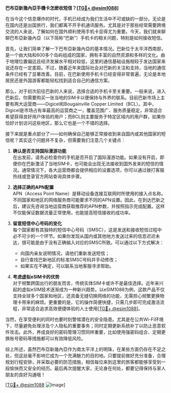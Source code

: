 **巴布亞新幾內亞手機卡怎麽收短信？[[TG💪+ @esim1088](https://t.me/s/esim1088)]**

在当今这个信息爆炸的时代，手机已经成为我们生活中不可或缺的一部分。无论是在国内还是出国旅行，我们都离不开手机通讯服务。尤其是对于那些经常需要跨境交流的人来说，了解如何在国外顺利使用手机卡显得尤为重要。今天，我们就来聊聊巴布亞新幾內亞（以下简称“巴新”）手机卡的相关问题，特别是如何接收短信。

首先，让我们简单了解一下巴布亞新幾內亞的基本情况。巴新位于太平洋西南部，是一个由大陆和600多个岛屿组成的国家，拥有丰富的自然资源和多样的文化。由于地理位置偏远且经济发展水平相对较低，这里的通信基础设施相较于发达国家来说还存在一定差距。不过，随着近年来国际社会对巴新的关注和支持，当地的通信条件已经有了显著改善。目前，在巴新使用手机卡已经变得非常普遍，无论是本地居民还是外国游客都能轻松找到适合自己的通信方案。

那么，对于初次前往巴新的人来说，选择合适的手机卡至关重要。一般来说，进入巴新后，你需要购买一张当地的SIM卡以便保持与外界的联系。目前巴新市场上主要有两大运营商——Digicel和Bougainville Copper Limited（BCL）。其中，Digicel是市场占有率最高的运营商之一，覆盖范围广、服务质量稳定，非常适合希望获得良好用户体验的用户；而BCL则主要服务于特定区域内的用户群，如果你恰好计划访问这些地区，那么它也是一个不错的选择。

接下来就是重点部分了——如何确保自己能够正常接收到来自国内或其他国家的短信呢？其实这个问题并不复杂，但需要我们注意几个关键点：

1. **确认是否支持国际漫游功能**  
   在出发前，请务必检查你的手机是否开启了国际漫游功能。如果没有开启，即便你在巴新激活了当地SIM卡，也可能会出现无法接收到国外发来的短信的情况。通常情况下，各大运营商都会提供相应的设置选项，你可以通过拨打客服热线或登录官方网站查询具体步骤。

2. **选择正确的APN配置**  
   APN（Access Point Name）是移动设备连接互联网时所使用的接入点名称。不同国家和地区的网络服务商可能要求不同的APN设置。因此，在到达巴新之后，建议先咨询当地运营商获取推荐的APN参数，并按照指示完成配置。这样不仅能保证数据流量正常使用，也能提高短信接收的成功率。

3. **留意短信中心号码的变化**  
   每个国家都有其独特的短信中心号码（SMSC），这是发送和接收短信过程中必不可少的一个环节。如果你发现从国内或其他地方发送过来的信息迟迟未达，很可能是由于没有正确输入对应的SMSC所致。可以通过以下方式解决：
   - 向国内亲友说明情况，请他们重新发送短信；
   - 自行查找巴新地区的标准SMSC号码并手动修改；
   - 如果实在不确定，可以联系当地客服寻求帮助。

4. **考虑虚拟eSIM卡的优势**  
   对于频繁跨国出行的朋友而言，传统实体SIM卡或许不是最佳选择。近年来兴起的虚拟eSIM技术逐渐成为一种新兴趋势。以eSIM1088为例，这款产品不仅支持全球多个国家和地区，还具备无缝切换网络的功能，无需担心频繁更换物理卡带来的麻烦。更重要的是，它的操作简便快捷，只需几步即可完成激活流程，非常适合追求高效便捷体验的人士使用[[TG💪+ @esim1088](https://t.me/s/esim1088)]。

当然，在享受便利的同时也要时刻警惕潜在的安全隐患。尤其是在公共Wi-Fi环境下，尽量避免处理涉及个人隐私的重要事务；同时定期更新系统补丁以防止恶意软件攻击。此外，养成良好的密码管理习惯同样重要，比如使用强密码组合、定期更换账号密码等措施都可以有效降低风险。

综上所述，虽然巴布亞新幾內亞作为南太平洋上的明珠，在某些方面仍存在不足之处，但这丝毫不影响它成为一个充满魅力的目的地。只要提前做好充分准备，合理规划行程安排，并采取必要的防范措施，相信每位来到这里的旅客都能够享受到一段愉快而又安全的经历。最后再次提醒大家，无论身在何处，都要记得保持与家人朋友的良好沟通哦！

[[TG💪+ @esim1088](https://t.me/s/esim1088) ![Image](https://i.postimg.cc/4NQfJmqS/Snipaste-2025-05-13-00-14-12.png)]